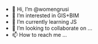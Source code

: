 - 👋 Hi, I’m @womengrusi
- 👀 I’m interested in GIS+BIM
- 🌱 I’m currently learning JS
- 💞️ I’m looking to collaborate on ...
- 📫 How to reach me ...

<!---
womengrusi/womengrusi is a ✨ special ✨ repository because its `README.md` (this file) appears on your GitHub profile.
You can click the Preview link to take a look at your changes.
--->
